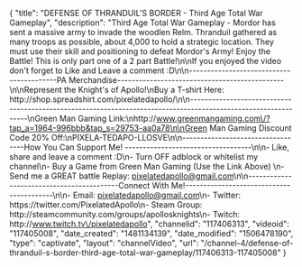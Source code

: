 {
    "title": "DEFENSE OF THRANDUIL'S BORDER - Third Age Total War Gameplay",
    "description": "Third Age Total War Gameplay - Mordor has sent a massive army to invade the woodlen Relm. Thranduil gathered as many troops as possible, about 4,000 to hold a strategic location. They must use their skill and positioning to defeat Mordor's Army! Enjoy the Battle! This is only part one of a 2 part Battle!\n\nIf you enjoyed the video don't forget to Like and Leave a comment :D\n\n-----------------------------------------PA Merchandise----------------------------------------------\n\nRepresent the Knight's of Apollo!\nBuy a T-shirt Here: http:\/\/shop.spreadshirt.com\/pixelatedapollo\/\n\n---------------------------------------------------------------------------------------------------------------\nGreen Man Gaming Link:\nhttp:\/\/www.greenmangaming.com\/?tap_a=1964-996bbb&tap_s=29753-aa0a78\n\nGreen Man Gaming Discount Code 20% Off:\nPIXELA-TEDAPO-LLOSVE\n\n----------------------------------How You Can Support Me! -----------------------------------\n\n- Like, share and leave a comment :D\n- Turn OFF adblock or whitelist my channel\n- Buy a Game from Green Man Gaming (Use the Link Above) \n- Send me a GREAT battle Replay: pixelatedapollo@gmail.com\n\n------------------------------------------Connect With Me!-----------------------------------------\n\n- Email: pixelatedapollo@gmail.com\n- Twitter: https:\/\/twitter.com\/PixelatedApollo\n- Steam Group:  http:\/\/steamcommunity.com\/groups\/apollosknights\n- Twitch: http:\/\/www.twitch.tv\/pixelatedapollo",
    "channelid": "117406313",
    "videoid": "117405008",
    "date_created": "1481134139",
    "date_modified": "1506478190",
    "type": "captivate",
    "layout": "channelVideo",
    "url": "\/channel-4\/defense-of-thranduil-s-border-third-age-total-war-gameplay\/117406313-117405008"
}